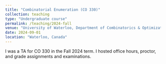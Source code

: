 ```yaml
---
title: "Combinatorial Enumeration (CO 330)"
collection: teaching
type: "Undergraduate course"
permalink: /teaching/2024-fall
venue: "University of Waterloo, Department of Combinatorics & Optimization"
date: 2024-09-01
location: "Waterloo, Canada"
---
```


I was a TA for CO 330 in the Fall 2024 term. I hosted office hours, proctor, and grade assignments and examinations. 